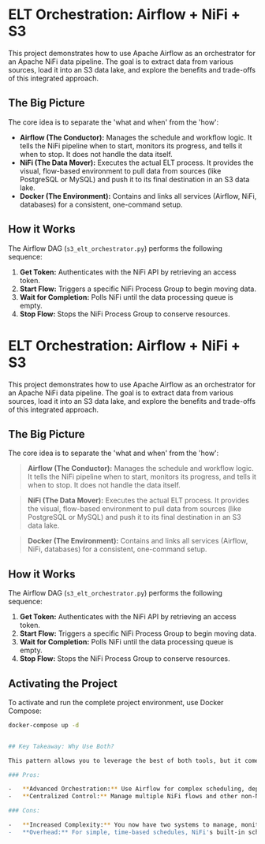 # ELT Orchestration: Airflow + NiFi + S3

This project demonstrates how to use Apache Airflow as an orchestrator for an Apache NiFi data pipeline. The goal is to extract data from various sources, load it into an S3 data lake, and explore the benefits and trade-offs of this integrated approach.

## The Big Picture

The core idea is to separate the 'what and when' from the 'how':

-   **Airflow (The Conductor):** Manages the schedule and workflow logic. It tells the NiFi pipeline when to start, monitors its progress, and tells it when to stop. It does not handle the data itself.
-   **NiFi (The Data Mover):** Executes the actual ELT process. It provides the visual, flow-based environment to pull data from sources (like PostgreSQL or MySQL) and push it to its final destination in an S3 data lake.
-   **Docker (The Environment):** Contains and links all services (Airflow, NiFi, databases) for a consistent, one-command setup.

## How it Works

The Airflow DAG (`s3_elt_orchestrator.py`) performs the following sequence:

1.  **Get Token:** Authenticates with the NiFi API by retrieving an access token.
2.  **Start Flow:** Triggers a specific NiFi Process Group to begin moving data.
3.  **Wait for Completion:** Polls NiFi until the data processing queue is empty.
4.  **Stop Flow:** Stops the NiFi Process Group to conserve resources.

# ELT Orchestration: Airflow + NiFi + S3

This project demonstrates how to use Apache Airflow as an orchestrator for an Apache NiFi data pipeline. The goal is to extract data from various sources, load it into an S3 data lake, and explore the benefits and trade-offs of this integrated approach.

## The Big Picture

The core idea is to separate the 'what and when' from the 'how':

> **Airflow (The Conductor):** Manages the schedule and workflow logic. It tells the NiFi pipeline when to start, monitors its progress, and tells it when to stop. It does not handle the data itself.

> **NiFi (The Data Mover):** Executes the actual ELT process. It provides the visual, flow-based environment to pull data from sources (like PostgreSQL or MySQL) and push it to its final destination in an S3 data lake.

> **Docker (The Environment):** Contains and links all services (Airflow, NiFi, databases) for a consistent, one-command setup.

## How it Works

The Airflow DAG (`s3_elt_orchestrator.py`) performs the following sequence:

1.  **Get Token:** Authenticates with the NiFi API by retrieving an access token.
2.  **Start Flow:** Triggers a specific NiFi Process Group to begin moving data.
3.  **Wait for Completion:** Polls NiFi until the data processing queue is empty.
4.  **Stop Flow:** Stops the NiFi Process Group to conserve resources.

## Activating the Project

To activate and run the complete project environment, use Docker Compose:

```bash
docker-compose up -d 


## Key Takeaway: Why Use Both?

This pattern allows you to leverage the best of both tools, but it comes with trade-offs.

### Pros:

-   **Advanced Orchestration:** Use Airflow for complex scheduling, dependency management (e.g., "run NiFi flow only after another API task succeeds"), and robust error handling that NiFi alone may not handle as easily.
-   **Centralized Control:** Manage multiple NiFi flows and other non-NiFi tasks from a single Airflow UI, providing a unified view of all your data pipelines.

### Cons:

-   **Increased Complexity:** You now have two systems to manage, monitor, and debug. A failure requires checking both Airflow logs for orchestration errors and NiFi's UI for data flow errors.
-   **Overhead:** For simple, time-based schedules, NiFi's built-in schedulers are sufficient and adding Airflow can be unnecessary overhead.
